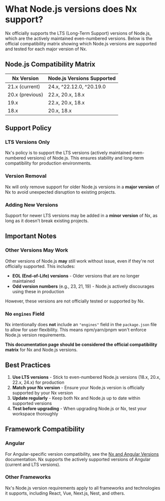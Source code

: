 # What Node.js versions does Nx support?

Nx officially supports the LTS (Long-Term Support) versions of Node.js, which are the actively maintained even-numbered versions. Below is the official compatibility matrix showing which Node.js versions are supported and tested for each major version of Nx.

## Node.js Compatibility Matrix

| Nx Version      | Node.js Versions Supported |
| --------------- | -------------------------- |
| 21.x (current)  | 24.x, ^22.12.0, ^20.19.0   |
| 20.x (previous) | 22.x, 20.x, 18.x           |
| 19.x            | 22.x, 20.x, 18.x           |
| 18.x            | 20.x, 18.x                 |

## Support Policy

### LTS Versions Only
Nx's policy is to support the LTS versions (actively maintained even-numbered versions) of Node.js. This ensures stability and long-term compatibility for production environments.

### Version Removal
Nx will only remove support for older Node.js versions in a **major version** of Nx to avoid unexpected disruption to existing projects.

### Adding New Versions
Support for newer LTS versions may be added in a **minor version** of Nx, as long as it doesn't break existing projects.

## Important Notes

### Other Versions May Work
Other versions of Node.js **may** still work without issue, even if they're not officially supported. This includes:

- **EOL (End-of-Life) versions** - Older versions that are no longer maintained
- **Odd version numbers** (e.g., 23, 21, 19) - Node.js actively discourages using these in production

However, these versions are not officially tested or supported by Nx.

### No `engines` Field
Nx intentionally does **not** include an `"engines"` field in the `package.json` file to allow for user flexibility. This means npm/yarn/pnpm won't enforce Node.js version requirements.

**This documentation page should be considered the official compatibility matrix** for Nx and Node.js versions.

## Best Practices

1. **Use LTS versions** - Stick to even-numbered Node.js versions (18.x, 20.x, 22.x, 24.x) for production
2. **Match your Nx version** - Ensure your Node.js version is officially supported by your Nx version
3. **Update regularly** - Keep both Nx and Node.js up to date within supported versions
4. **Test before upgrading** - When upgrading Node.js or Nx, test your workspace thoroughly

## Framework Compatibility

### Angular
For Angular-specific version compatibility, see the [Nx and Angular Versions](/getting-started/installation#nx-and-angular-versions) documentation. Nx supports the actively supported versions of Angular (current and LTS versions).

### Other Frameworks
Nx's Node.js version requirements apply to all frameworks and technologies it supports, including React, Vue, Next.js, Nest, and others.
